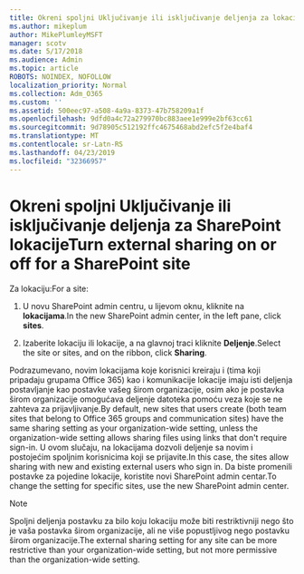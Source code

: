 ```yaml
---
title: Okreni spoljni Uključivanje ili isključivanje deljenja za lokaciju
ms.author: mikeplum
author: MikePlumleyMSFT
manager: scotv
ms.date: 5/17/2018
ms.audience: Admin
ms.topic: article
ROBOTS: NOINDEX, NOFOLLOW
localization_priority: Normal
ms.collection: Adm_O365
ms.custom: ''
ms.assetid: 500eec97-a508-4a9a-8373-47b758209a1f
ms.openlocfilehash: 9dfd0a4c72a279970bc883aee1e999e2bf63cc61
ms.sourcegitcommit: 9d78905c512192ffc4675468abd2efc5f2e4baf4
ms.translationtype: MT
ms.contentlocale: sr-Latn-RS
ms.lasthandoff: 04/23/2019
ms.locfileid: "32366957"
---
```

# <a name="turn-external-sharing-on-or-off-for-a-sharepoint-site"></a><span data-ttu-id="c6b41-102">Okreni spoljni Uključivanje ili isključivanje deljenja za SharePoint lokacije</span><span class="sxs-lookup"><span data-stu-id="c6b41-102">Turn external sharing on or off for a SharePoint site</span></span>

<span data-ttu-id="c6b41-103">Za lokaciju:</span><span class="sxs-lookup"><span data-stu-id="c6b41-103">For a site:</span></span>
  
1. <span data-ttu-id="c6b41-104">U novu SharePoint admin centru, u lijevom oknu, kliknite na **lokacijama**.</span><span class="sxs-lookup"><span data-stu-id="c6b41-104">In the new SharePoint admin center, in the left pane, click **sites**.</span></span>
    
2. <span data-ttu-id="c6b41-105">Izaberite lokaciju ili lokacije, a na glavnoj traci kliknite **Deljenje**.</span><span class="sxs-lookup"><span data-stu-id="c6b41-105">Select the site or sites, and on the ribbon, click **Sharing**.</span></span>
    
<span data-ttu-id="c6b41-106">Podrazumevano, novim lokacijama koje korisnici kreiraju i (tima koji pripadaju grupama Office 365) kao i komunikacije lokacije imaju isti deljenja postavljanje kao postavke vašeg širom organizacije, osim ako je postavka širom organizacije omogućava deljenje datoteka pomoću veza koje se ne zahteva za prijavljivanje.</span><span class="sxs-lookup"><span data-stu-id="c6b41-106">By default, new sites that users create (both team sites that belong to Office 365 groups and communication sites) have the same sharing setting as your organization-wide setting, unless the organization-wide setting allows sharing files using links that don't require sign-in.</span></span> <span data-ttu-id="c6b41-107">U ovom slučaju, na lokacijama dozvoli deljenje sa novim i postojećim spoljnim korisnicima koji se prijavite.</span><span class="sxs-lookup"><span data-stu-id="c6b41-107">In this case, the sites allow sharing with new and existing external users who sign in.</span></span> <span data-ttu-id="c6b41-108">Da biste promenili postavke za pojedine lokacije, koristite novi SharePoint admin centar.</span><span class="sxs-lookup"><span data-stu-id="c6b41-108">To change the setting for specific sites, use the new SharePoint admin center.</span></span>
  
> [!NOTE]
> <span data-ttu-id="c6b41-109">Spoljni deljenja postavku za bilo koju lokaciju može biti restriktivniji nego što je vaša postavka širom organizacije, ali ne više popustljivog nego postavku širom organizacije.</span><span class="sxs-lookup"><span data-stu-id="c6b41-109">The external sharing setting for any site can be more restrictive than your organization-wide setting, but not more permissive than the organization-wide setting.</span></span> 
  

